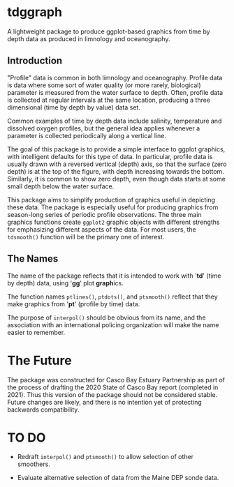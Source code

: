 # tdggraph
A lightweight package to produce ggplot-based graphics from time by depth data
as produced in limnology and oceanography.

## Introduction
"Profile" data is common in both limnology and oceanography.  Profile data 
is data where some sort of water quality (or more rarely, biological) parameter
is measured from the water surface to depth. Often, profile data is collected
at regular intervals at the same location, producing a three dimensional 
(time by depth by value) data set.

Common examples of time by depth data include salinity, temperature and
dissolved oxygen profiles, but the general idea applies whenever a parameter is
collected periodically along a vertical line.

The goal of this package is to provide a simple interface to ggplot graphics,
with intelligent defaults for this type of data.  In particular, profile data is
usually  drawn with a reversed vertical (depth) axis, so that the surface (zero
depth) is at the top of the figure, with depth increasing towards the 
bottom. Similarly, it is common to show zero depth, even though data starts at
some small depth below the water surface.

This package aims to simplify production of graphics useful in
depicting these data.  The package is especially useful for producing
graphics from season-long series of periodic profile observations.
The three main graphics functions create `ggplot2` graphic objects with 
different strengths for emphasizing different aspects of the data. For most
users, the `tdsmooth()` function will be the primary one of interest.

## The Names
The name of the package reflects that it is intended to work with '**td**' (time
by depth) data, using '**gg**' plot **graph**ics.

The function names `ptlines()`, `ptdots()`, and `ptsmooth()` reflect that they
make graphics from '**pt**' (profile by time) data.

The purpose of `interpol()` should be obvious from its name, and the association 
with an international policing organization will make the name easier to 
remember.

# The Future
The package was constructed for Casco Bay Estuary Partnership as part of the
process of drafting the 2020 State of Casco Bay report (completed in 2021).
Thus this version of the package should not be considered stable.  Future
changes are likely, and there is no intention yet of protecting backwards
compatibility.

# TO DO
*  Redraft `interpol()` and `ptsmooth()` to allow selection of other smoothers.

*  Evaluate alternative selection of data from the Maine DEP sonde data.  
